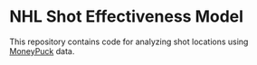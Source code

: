 # NHL Shot Effectiveness Model

This repository contains code for analyzing shot locations using [MoneyPuck](http://www.moneypuck.com) data.
